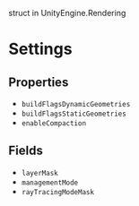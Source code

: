 struct in UnityEngine.Rendering
# Settings

## Properties
- `buildFlagsDynamicGeometries`
- `buildFlagsStaticGeometries`
- `enableCompaction`
## Fields
- `layerMask`
- `managementMode`
- `rayTracingModeMask`
